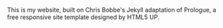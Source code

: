 This is my website, built on Chris Bobbe's Jekyll adaptation of Prologue, a free responsive site template designed by HTML5 UP.
